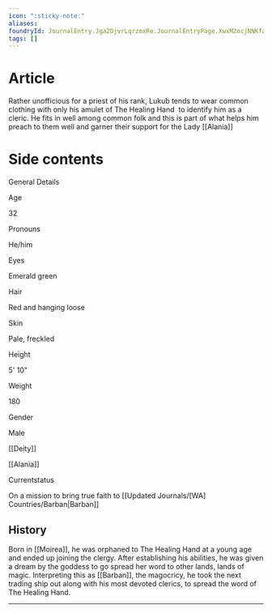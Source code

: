```yaml
---
icon: ":sticky-note:"
aliases: 
foundryId: JournalEntry.Jga2DjvrLqrzmxRe.JournalEntryPage.XwxM2ncjNNKfajQB
tags: []
---
```


# Article
Rather unofficious for a priest of his rank, Lukub tends to wear common clothing with only his amulet of The Healing Hand  to identify him as a cleric. He fits in well among common folk and this is part of what helps him preach to them well and garner their support for the Lady [[Alania]]


# Side contents
General Details

Age

32

Pronouns

He/him

Eyes

Emerald green

Hair

Red and hanging loose

Skin

Pale, freckled

Height

5' 10"

Weight

180

Gender

Male

[[Deity]]

[[Alania]]

Currentstatus

On a mission to bring true faith to [[Updated Journals/[WA] Countries/Barban|Barban]]

## History

Born in [[Moirea]], he was orphaned to The Healing Hand at a young age and ended up joining the clergy. After establishing his abilities, he was given a dream by the goddess to go spread her word to other lands, lands of magic. Interpreting this as [[Barban]], the magocricy, he took the next trading ship out along with his most devoted clerics, to spread the word of The Healing Hand.

* * *